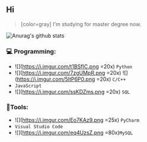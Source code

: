 ## Hi
> [color=gray] I'm studying for master degree now.

![Anurag's github stats](https://github-readme-stats.vercel.app/api?username=Joyce-HYT&show_icons=true&count_private=true&theme=nord)

### :computer: Programming:
- ![](https://i.imgur.com/t1BSfIC.png =20x) `Python` 
- ![](https://i.imgur.com/7zgUMpR.png =20x) ![](https://i.imgur.com/5ltP6P0.png =20x) `C/C++` 
- `JavaScript` 
- ![](https://i.imgur.com/ssKDZms.png =20x) `SQL`


### :hammer:Tools:
- ![](https://i.imgur.com/Eo7KAz9.png =25x) `PyCharm` 
- `Visual Studio Code` 
- ![](https://i.imgur.com/eq4UzsZ.png =80x)`MySQL`
